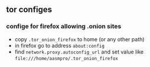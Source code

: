 ## tor configes
### confige for firefox allowing .onion sites
* copy `.tor_onion_firefox` to home (or any other path)
* in firefox go to address `about:config`
* find `network.proxy.autoconfig_url` and set value like `file:///home/aasmpro/.tor_onion_firefox`

